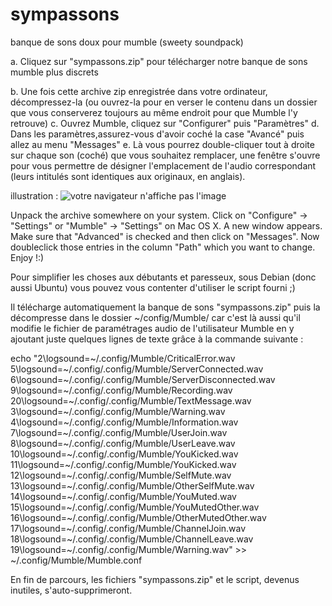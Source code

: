 # sympassons
banque de sons doux pour mumble (sweety soundpack)

a. Cliquez sur "sympassons.zip" pour télécharger notre banque de sons mumble plus discrets

b. Une fois cette archive zip enregistrée dans votre ordinateur, décompressez-la (ou ouvrez-la pour en verser le contenu dans un dossier que vous conserverez toujours au même endroit pour que Mumble l'y retrouve)
c. Ouvrez Mumble, cliquez sur "Configurer" puis "Paramètres"
d. Dans les paramètres,assurez-vous d'avoir coché la case "Avancé" puis allez au menu "Messages"
e. Là vous pourrez double-cliquer tout à droite sur chaque son (coché) que vous souhaitez remplacer, une fenêtre s'ouvre pour vous permettre de désigner l'emplacement de l'audio correspondant (leurs intitulés sont identiques aux originaux, en anglais).

illustration :
![votre navigateur n'affiche pas l'image](https://raw.githubusercontent.com/mumbliste/sympassons/master/Guide_illustration.png)

Unpack the archive somewhere on your system.
Click on "Configure" -> "Settings" or "Mumble" -> "Settings" on Mac OS X.
A new window appears. Make sure that "Advanced" is checked and then click on "Messages".
Now doubleclick those entries in the column "Path" which you want to change.
Enjoy !:)


Pour simplifier les choses aux débutants et paresseux,
sous Debian (donc aussi Ubuntu) vous pouvez vous contenter d'utiliser le script fourni ;)

Il télécharge automatiquement la banque de sons "sympassons.zip"
puis la décompresse dans le dossier ~/config/Mumble/
car c'est là aussi qu'il modifie le fichier de paramétrages audio de l'utilisateur Mumble en y ajoutant juste quelques lignes de texte grâce à la commande suivante :

echo "2\logsound=~/.config/Mumble/CriticalError.wav
5\logsound=~/.config/.config/Mumble/ServerConnected.wav
6\logsound=~/.config/.config/Mumble/ServerDisconnected.wav
9\logsound=~/.config/.config/Mumble/Recording.wav
20\logsound=~/.config/.config/Mumble/TextMessage.wav
3\logsound=~/.config/.config/Mumble/Warning.wav
4\logsound=~/.config/.config/Mumble/Information.wav
7\logsound=~/.config/.config/Mumble/UserJoin.wav
8\logsound=~/.config/.config/Mumble/UserLeave.wav
10\logsound=~/.config/.config/Mumble/YouKicked.wav
11\logsound=~/.config/.config/Mumble/YouKicked.wav
12\logsound=~/.config/.config/Mumble/SelfMute.wav
13\logsound=~/.config/.config/Mumble/OtherSelfMute.wav
14\logsound=~/.config/.config/Mumble/YouMuted.wav
15\logsound=~/.config/.config/Mumble/YouMutedOther.wav
16\logsound=~/.config/.config/Mumble/OtherMutedOther.wav
17\logsound=~/.config/.config/Mumble/ChannelJoin.wav
18\logsound=~/.config/.config/Mumble/ChannelLeave.wav
19\logsound=~/.config/.config/Mumble/Warning.wav" >> ~/.config/Mumble/Mumble.conf

En fin de parcours, les fichiers "sympassons.zip" et le script, devenus inutiles, s'auto-supprimeront.
